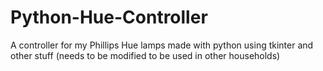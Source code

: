 # Python-Hue-Controller
A controller for my Phillips Hue lamps made with python using tkinter and other stuff (needs to be modified to be used in other households)
